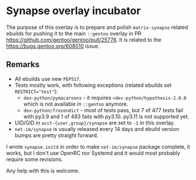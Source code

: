 # Synapse overlay incubator

The purpose of this overlay is to prepare and polish `matrix-synapse` related ebuilds for pushing it to the main `::gentoo` overlay in PR https://github.com/gentoo/gentoo/pull/25776. It is related to the https://bugs.gentoo.org/608510 issue.

## Remarks

- All ebuilds use new `PEP517`.
- Tests mostly work, with following exceptions (related ebuilds set `RESTRICT="test"`):
	- `dev-python/pymacaroons` - it requires `<dev-python/hypothesis-2.0.0` which is not available in `::gentoo` anymore.
	- `dev-python/frozendict` - most of tests pass, but 7 of 477 tests fail with py3.9 and 1 of 483 fails with py3.10. py3.11 is not supported yet.
- UID/GID in `acct-{user,group}/synapse` are set to `-1` in this overlay.
- `net-im/synapse` is usually released every 14 days and ebuild version bumps are pretty straight forward.

I wrote `synapse.initd` in order to make `net-im/synapse` package complete, it works, but I don't use OpenRC nor Systemd and it would most probably require some revisions.

Any help with this is welcome.

